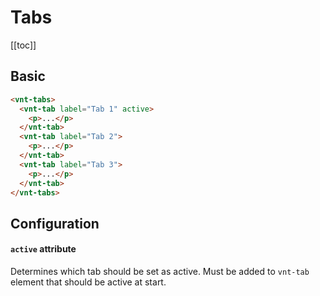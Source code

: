 # Tabs

[[toc]]

## Basic

<tabs-basic />

```html
<vnt-tabs>
  <vnt-tab label="Tab 1" active>
    <p>...</p>
  </vnt-tab>
  <vnt-tab label="Tab 2">
    <p>...</p>
  </vnt-tab>
  <vnt-tab label="Tab 3">
    <p>...</p>
  </vnt-tab>
</vnt-tabs>
```

## Configuration

#### `active` attribute

Determines which tab should be set as active.
Must be added to `vnt-tab` element that should be active at start.
